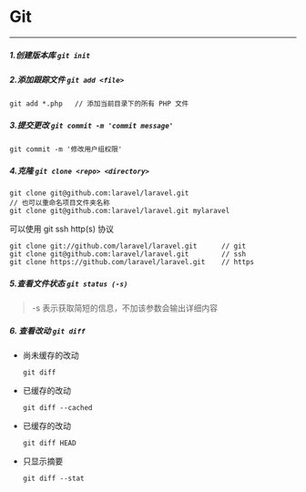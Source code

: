  
Git 
================

----------------

##### 1.创建版本库  ```git init```

##### 2.添加跟踪文件  ```git add <file>```
  ~~~
  git add *.php   // 添加当前目录下的所有 PHP 文件
  ~~~
  
##### 3.提交更改 ```git commit -m 'commit message'```
  ~~~
  git commit -m '修改用户组权限'
  ~~~
  
##### 4.克隆 ```git clone <repo> <directory>```  
  ~~~
  git clone git@github.com:laravel/laravel.git
  // 也可以重命名项目文件夹名称
  git clone git@github.com:laravel/laravel.git mylaravel
  ~~~
  可以使用 git ssh http(s) 协议
  ~~~
  git clone git://github.com/laravel/laravel.git      // git
  git clone git@github.com:laravel/laravel.git        // ssh
  git clone https://github.com/laravel/laravel.git    // https
  ~~~
  
##### 5.查看文件状态 ```git status (-s)```
  > -s 表示获取简短的信息，不加该参数会输出详细内容
  
##### 6. 查看改动 ```git diff```

  + 尚未缓存的改动 
    ~~~
    git diff
    ~~~
    
  + 已缓存的改动
    ~~~
    git diff --cached
    ~~~  
      
  + 已缓存的改动
    ~~~
    git diff HEAD
    ~~~
    
  + 只显示摘要
    ~~~
    git diff --stat
    ~~~